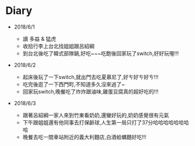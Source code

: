# Diary

* 2018/6/1
  * 讀 多益 & 猛虎
  * 收拾行李上台北找姐姐跟呂紹綱
  * 到台北後吃了韓式部隊鍋,好吃~~~吃飽後回家玩了switch,好好玩喔!!!

* 2018/6/2
  * 起床後玩了一下switch,就出門去吃夏慕尼了,好ㄘ好ㄘ好ㄘ!!!
  * 吃完後逛了一下西門町,不知道多久沒來過了~
  * 回家玩switch,晚餐吃了炸炸跟滷味,雞蛋豆腐真的超好吃的!!!

* 2018/6/3
  * 跟著呂紹綱一家人來到竹東看奶奶,還蠻好玩的,奶奶感覺很有元氣
  * 下午跟姐姐還有他同事去打保齡球,人生第一局只打了37分哈哈哈哈哈哈哈哈
  * 晚餐去吃一間車站附近的義大利麵店,白酒蛤蠣麵好吃!!!
